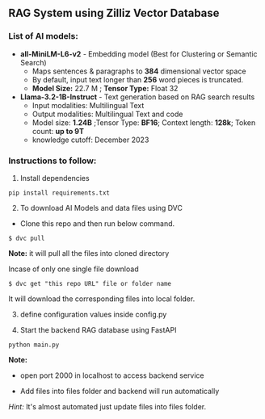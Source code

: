 ## RAG System using Zilliz Vector Database

### List of AI models:
* **all-MiniLM-L6-v2** - Embedding model (Best for Clustering or Semantic Search)
  * Maps sentences & paragraphs to **384** dimensional vector space
  * By default, input text longer than **256** word pieces is truncated. 
  * **Model Size:** 22.7 M ; **Tensor Type:** Float 32
* **Llama-3.2-1B-Instruct** - Text generation based on RAG search results
  * Input modalities: Multilingual Text
  * Output modalities: Multilingual Text and code
  * Model size: **1.24B** ;Tensor Type: **BF16**; Context length: **128k**; Token count: **up to 9T**
  * knowledge cutoff: December 2023 

### Instructions to follow:

1. Install dependencies

```
pip install requirements.txt
```

2. To download AI Models and data files using DVC

* Clone this repo and then run below command.

```
$ dvc pull 
```

**Note:** it will pull all the files into cloned directory

Incase of only one single file download 

```
$ dvc get "this repo URL" file or folder name 
```
It will download the corresponding files into local folder.


3. define configuration values inside config.py

4. Start the backend RAG database using FastAPI

```
python main.py
```

**Note:** 
  * open port 2000 in localhost to access backend service

  * Add files into files folder and backend will run automatically

*Hint:* It's almost automated just update files into files folder.